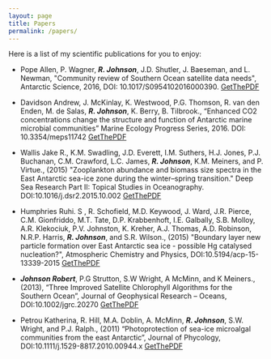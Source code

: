 ```yaml
---
layout: page
title: Papers
permalink: /papers/
---
```

Here is a list of my scientific publications for you to enjoy:

- Pope Allen, P. Wagner, *__R. Johnson__*, J.D. Shutler, J. Baeseman, and L. Newman, "Community review of Southern Ocean satellite data needs", Antarctic Science, 2016, DOI: 10.1017/S0954102016000390. [GetThePDF](https://github.com/RobTheOceanographer/robtheoceanographer.github.io/raw/master/docs/pope_etal_2016.pdf)

- Davidson Andrew, J. McKinlay, K. Westwood, P.G. Thomson, R. van den Enden, M. de Salas, *__R. Johnson__*, K. Berry, B. Tilbrook., “Enhanced CO2 concentrations change the structure and function of Antarctic marine microbial communities” Marine Ecology Progress Series, 2016. DOI: 10.3354/meps11742 [GetThePDF](https://github.com/RobTheOceanographer/robtheoceanographer.github.io/raw/master/docs/Davidson_et_al_2016.pdf)

- Wallis Jake R.,  K.M. Swadling, J.D. Everett, I.M. Suthers, H.J. Jones, P.J. Buchanan, C.M. Crawford, L.C. James, *__R. Johnson__*, K.M. Meiners, and P. Virtue., (2015) "Zooplankton abundance and biomass size spectra in the East Antarctic sea-ice zone during the winter–spring transition." Deep Sea Research Part II: Topical Studies in Oceanography. DOI:10.1016/j.dsr2.2015.10.002 [GetThePDF](https://github.com/RobTheOceanographer/robtheoceanographer.github.io/raw/master/docs/Wallis_et_al_2015.pdf)

- Humphries Ruhi. S , R. Schofield, M.D. Keywood, J. Ward, J.R. Pierce, C.M. Gionfriddo, M.T. Tate, D.P. Krabbenhoft, I.E. Galbally, S.B. Molloy, A.R. Klekociuk, P.V. Johnston, K. Kreher, A.J. Thomas, A.D. Robinson, N.R.P. Harris, *__R. Johnson__*, and S.R. Wilson., (2015) "Boundary layer new particle formation over East Antarctic sea ice - possible Hg catalysed nucleation?", Atmospheric Chemistry and Physics, DOI:10.5194/acp-15-13339-2015 [GetThePDF](https://github.com/RobTheOceanographer/robtheoceanographer.github.io/raw/master/docs/Humphries_et_al_2015.pdf)

- *__Johnson Robert__*, P.G Strutton, S.W Wright, A McMinn, and K Meiners., (2013), “Three Improved Satellite Chlorophyll Algorithms for the Southern Ocean”, Journal of Geophysical Research – Oceans, DOI:10.1002/jgrc.20270 [GetThePDF](https://github.com/RobTheOceanographer/robtheoceanographer.github.io/raw/master/docs/Johnson_et_al_2013.pdf)

- Petrou Katherina, R. Hill, M.A. Doblin, A. McMinn, *__R. Johnson__*, S.W. Wright, and P.J. Ralph., (2011) “Photoprotection of sea-ice microalgal communities from the east Antarctic”, Journal of Phycology, DOI:10.1111/j.1529-8817.2010.00944.x [GetThePDF](https://github.com/RobTheOceanographer/robtheoceanographer.github.io/raw/master/docs/Petrou_et_al_2011.pdf)
